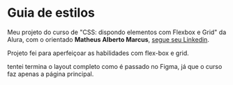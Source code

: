 # Guia de estilos

Meu projeto do curso de "CSS: dispondo elementos com Flexbox e Grid" da Alura, com o orientado ****Matheus Alberto Marcus****, [segue seu Linkedin](https://www.linkedin.com/in/matheus-alberto-marcus/).

Projeto fei para aperfeiçoar as habilidades com flex-box e grid.

tentei termina o layout completo como é passado no Figma, já que o curso faz apenas a página principal.